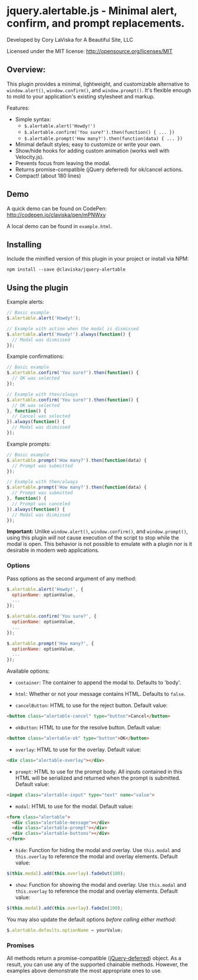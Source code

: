 # jquery.alertable.js - Minimal alert, confirm, and prompt replacements.

Developed by Cory LaViska for A Beautiful Site, LLC

Licensed under the MIT license: http://opensource.org/licenses/MIT

## Overview:

This plugin provides a minimal, lightweight, and customizable alternative to `window.alert()`, `window.confirm()`, and `window.prompt()`. It's flexible enough to mold to your application's existing stylesheet and markup.

Features:

- Simple syntax:
  - `$.alertable.alert('Howdy!')`
  - `$.alertable.confirm('You sure?').then(function() { ... })`
  - `$.alertable.prompt('How many?').then(function(data) { ... })`
- Minimal default styles; easy to customize or write your own.
- Show/hide hooks for adding custom animation (works well with Velocity.js).
- Prevents focus from leaving the modal.
- Returns promise-compatible (jQuery deferred) for ok/cancel actions.
- Compact! (about 180 lines)

## Demo

A quick demo can be found on CodePen: http://codepen.io/claviska/pen/mPNWxy

A local demo can be found in `example.html`.

## Installing

Include the minified version of this plugin in your project or install via NPM:

```
npm install --save @claviska/jquery-alertable
```

## Using the plugin

Example alerts:

```javascript
// Basic example
$.alertable.alert('Howdy!');

// Example with action when the modal is dismissed
$.alertable.alert('Howdy!').always(function() {
  // Modal was dismissed
});
```

Example confirmations:

```javascript
// Basic example
$.alertable.confirm('You sure?').then(function() {
  // OK was selected
});

// Example with then/always
$.alertable.confirm('You sure?').then(function() {
  // OK was selected
}, function() {
  // Cancel was selected
}).always(function() {
  // Modal was dismissed
});
```

Example prompts:

```javascript
// Basic example
$.alertable.prompt('How many?').then(function(data) {
  // Prompt was submitted
});

// Example with then/always
$.alertable.prompt('How many?').then(function(data) {
  // Prompt was submitted
}, function() {
  // Prompt was canceled
}).always(function() {
  // Modal was dismissed
});
```

**Important:** Unlike `window.alert()`, `window.confirm()`, and `window.prompt()`, using this plugin *will not* cause execution of the script to stop while the modal is open. This behavior is not possible to emulate with a plugin nor is it desirable in modern web applications.

### Options

Pass options as the second argument of any method:

```javascript
$.alertable.alert('Howdy!', {
  optionName: optionValue,
  ...
});

$.alertable.confirm('You sure?', {
  optionName: optionValue,
  ...
});

$.alertable.prompt('How many?', {
  optionName: optionValue,
  ...
});
```

Available options:

- `container`: The container to append the modal to. Defaults to 'body'.

- `html`: Whether or not your message contains HTML. Defaults to `false`.

- `cancelButton`: HTML to use for the reject button. Default value:
```html
<button class="alertable-cancel" type="button">Cancel</button>
```

- `okButton`: HTML to use for the resolve button. Default value:
```html
<button class="alertable-ok" type="button">OK</button>
```

- `overlay`: HTML to use for the overlay. Default value:
```html
<div class="alertable-overlay"></div>
```

- `prompt`: HTML to use for the prompt body. All inputs contained in this HTML will be serialized and returned when the prompt is submitted. Default value:
```html
<input class="alertable-input" type="text" name="value">
```

- `modal`: HTML to use for the modal. Default value:
```html
<form class="alertable">
  <div class="alertable-message"></div>
  <div class="alertable-prompt"></div>
  <div class="alertable-buttons"></div>
</form>
```

- `hide`: Function for hiding the modal and overlay. Use `this.modal` and `this.overlay` to reference the modal and overlay elements. Default value:
```javascript
$(this.modal).add(this.overlay).fadeOut(100);
```

- `show`: Function for showing the modal and overlay. Use `this.modal` and `this.overlay` to reference the modal and overlay elements. Default value:
```javascript
$(this.modal).add(this.overlay).fadeIn(100);
```

You may also update the default options *before calling either method*:

```javascript
$.alertable.defaults.optionName = yourValue;
```

### Promises

All methods return a promise-compatible ([jQuery-deferred](https://api.jquery.com/jquery.deferred/)) object. As a result, you can use any of the supported chainable methods. However, the examples above demonstrate the most appropriate ones to use.